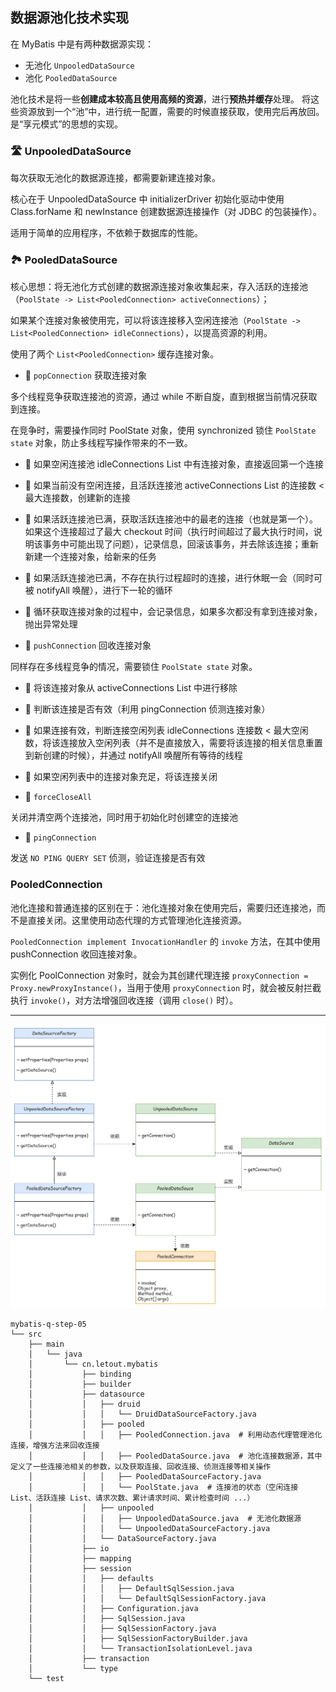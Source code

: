## 数据源池化技术实现

在 MyBatis 中是有两种数据源实现：

- 无池化 `UnpooledDataSource`
- 池化 `PooledDataSource`

池化技术是将一些**创建成本较高且使用高频的资源**，进行**预热并缓存**处理。
将这些资源放到一个“池”中，进行统一配置，需要的时候直接获取，使用完后再放回。
是“享元模式”的思想的实现。

### 🛣️ UnpooledDataSource

每次获取无池化的数据源连接，都需要新建连接对象。

核心在于 UnpooledDataSource 中 initializerDriver 初始化驱动中使用 Class.forName 和 newInstance 创建数据源连接操作（对 JDBC 的包装操作）。

适用于简单的应用程序，不依赖于数据库的性能。


### 🏞️ PooledDataSource

核心思想：将无池化方式创建的数据源连接对象收集起来，存入活跃的连接池（`PoolState -> List<PooledConnection> activeConnections`）；


如果某个连接对象被使用完，可以将该连接移入空闲连接池（`PoolState -> List<PooledConnection> idleConnections`），以提高资源的利用。 


使用了两个 `List<PooledConnection>` 缓存连接对象。

- 🧩 `popConnection` 获取连接对象

多个线程竞争获取连接池的资源，通过 while 不断自旋，直到根据当前情况获取到连接。

在竞争时，需要操作同时 PoolState 对象，使用 synchronized 锁住 `PoolState state` 对象，防止多线程写操作带来的不一致。

  - 👣 如果空闲连接池 idleConnections List 中有连接对象，直接返回第一个连接
  - 👣 如果当前没有空闲连接，且活跃连接池 activeConnections List 的连接数 < 最大连接数，创建新的连接
  - 👣 如果活跃连接池已满，获取活跃连接池中的最老的连接（也就是第一个）。如果这个连接超过了最大 checkout 时间（执行时间超过了最大执行时间，说明该事务中可能出现了问题），记录信息，回滚该事务，并去除该连接；重新新建一个连接对象，给新来的任务
  - 👣 如果活跃连接池已满，不存在执行过程超时的连接，进行休眠一会（同时可被 notifyAll 唤醒），进行下一轮的循环
  - 👣 循环获取连接对象的过程中，会记录信息，如果多次都没有拿到连接对象，抛出异常处理



- 🧩 `pushConnection` 回收连接对象

同样存在多线程竞争的情况，需要锁住 `PoolState state` 对象。

  - 👣 将该连接对象从 activeConnections List 中进行移除
  - 👣 判断该连接是否有效（利用 pingConnection 侦测连接对象）
  - 👣 如果连接有效，判断连接空闲列表 idleConnections 连接数 < 最大空闲数，将该连接放入空闲列表（并不是直接放入，需要将该连接的相关信息重置到新创建的时候），并通过 notifyAll 唤醒所有等待的线程
  - 👣 如果空闲列表中的连接对象充足，将该连接关闭


- 🧩 `forceCloseAll`

关闭并清空两个连接池，同时用于初始化时创建空的连接池

- 🧩 `pingConnection`

发送 `NO PING QUERY SET` 侦测，验证连接是否有效


### PooledConnection

池化连接和普通连接的区别在于：池化连接对象在使用完后，需要归还连接池，而不是直接关闭。这里使用动态代理的方式管理池化连接资源。

`PooledConnection implement InvocationHandler` 的 `invoke` 方法，在其中使用 pushConnection 收回连接对象。

实例化 PoolConnection 对象时，就会为其创建代理连接 `proxyConnection = Proxy.newProxyInstance()`，当用于使用 `proxyConnection` 时，就会被反射拦截执行 `invoke()`，对方法增强回收连接（调用 `close()` 时）。



---



![](../imgs/05/class.png)

```
mybatis-q-step-05
└── src
    ├── main
    │   └── java
    │       └── cn.letout.mybatis
    │           ├── binding
    │           ├── builder
    │           ├── datasource
    │           │   ├── druid
    │           │   │   └── DruidDataSourceFactory.java
    │           │   ├── pooled
    │           │   │   ├── PooledConnection.java  # 利用动态代理管理池化连接，增强方法来回收连接
    │           │   │   ├── PooledDataSource.java  # 池化连接数据源，其中定义了一些连接池相关的参数，以及获取连接、回收连接、侦测连接等相关操作
    │           │   │   ├── PooledDataSourceFactory.java
    │           │   │   └── PoolState.java  # 连接池的状态（空闲连接 List、活跃连接 List、请求次数、累计请求时间、累计检查时间 ...）
    │           │   ├── unpooled
    │           │   │   ├── UnpooledDataSource.java  # 无池化数据源
    │           │   │   └── UnpooledDataSourceFactory.java
    │           │   └── DataSourceFactory.java
    │           ├── io
    │           ├── mapping
    │           ├── session
    │           │   ├── defaults
    │           │   │   ├── DefaultSqlSession.java
    │           │   │   └── DefaultSqlSessionFactory.java
    │           │   ├── Configuration.java
    │           │   ├── SqlSession.java
    │           │   ├── SqlSessionFactory.java
    │           │   ├── SqlSessionFactoryBuilder.java
    │           │   └── TransactionIsolationLevel.java  
    │           ├── transaction
    │           └── type
    └── test
```
